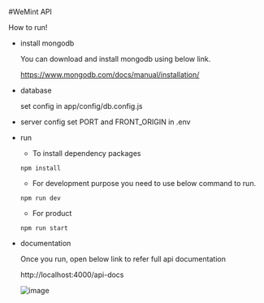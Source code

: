 #WeMint API

How to run!

- install mongodb

    You can download and install mongodb using below link.

    https://www.mongodb.com/docs/manual/installation/

- database

    set config in app/config/db.config.js

- server config
    set PORT and FRONT_ORIGIN in .env

- run
    - To install dependency packages
    ```
    npm install
    ```
    - For development purpose you need to use below command to run.
    ```
    npm run dev
    ```
    - For product
    ```
    npm run start
    ```
- documentation

    Once you run, open below link to refer full api documentation

    http://localhost:4000/api-docs

    ![image](https://user-images.githubusercontent.com/31374816/197210202-605e8454-4ef1-46c4-83dd-fb82d67cae60.png)
